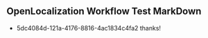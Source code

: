 ## OpenLocalization Workflow Test MarkDown
* 5dc4084d-121a-4176-8816-4ac1834c4fa2 thanks!

<!--HONumber=Sep16_HO1-->


